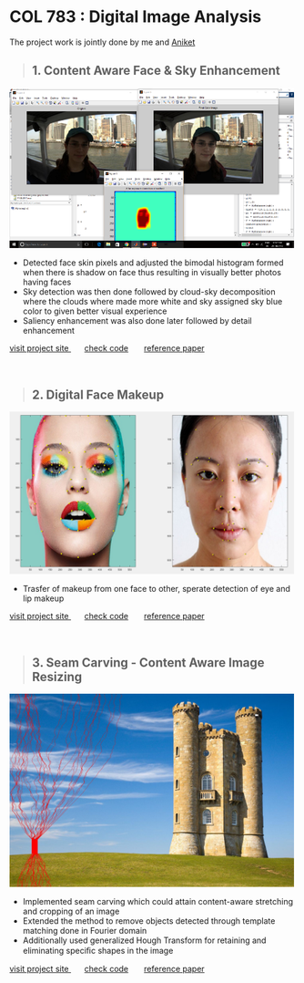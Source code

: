 # COL 783 : Digital Image Analysis

The project work is jointly done by me and <a href="https://sites.google.com/view/aniketdashpute">Aniket</a>


>## 1. Content Aware Face & Sky Enhancement
<img src="./docs/assn3/images/result2.png" width= "500">
<ul>
    <li>Detected face skin pixels and adjusted the bimodal histogram formed when there is shadow on face thus resulting in visually better photos having faces</li>
    <li>Sky detection was then done followed by cloud-sky decomposition where the clouds where made more white and sky assigned sky blue color to given better visual experience</li>
    <li>Saliency enhancement was also done later followed by detail enhancement</li>
</ul>
<a href="https://nig119.github.io/COL783/assn3/index.html">visit project site </a>
<a>	&nbsp;	&nbsp;	&nbsp;</a>
<a href="https://github.com/nig119/COL783/tree/master/assn1">check code</a>
<a>	&nbsp;	&nbsp;	&nbsp;</a>
<a href="https://github.com/nig119/COL783/blob/master/assn1/ass1.pdf"> reference paper</a>

&emsp; 


>## 2. Digital Face Makeup
<img src="./docs/assn2/seq/1/c.png"  width= "500">
<ul>
<li>Trasfer of makeup from one face to other, sperate detection of eye and lip makeup</li>
</ul>
<a href="https://nig119.github.io/COL783/assn2/index.html">visit project site </a>
<a>	&nbsp;	&nbsp;	&nbsp;</a>
<a href="https://github.com/nig119/COL783/tree/master/assn2">check code</a>
<a>	&nbsp;	&nbsp;	&nbsp;</a>
<a href="https://github.com/nig119/COL783/blob/master/assn2/ass2.pdf"> reference paper</a>

&emsp; 

>## 3. Seam Carving - Content Aware Image Resizing
 <img src="./docs/assn1/gif/31se.jpg"  width= "500">
<ul>
<li>Implemented seam carving which could attain content-aware stretching and cropping of an image</li>
<li>Extended the method to remove objects detected through template matching done in Fourier domain</li>
<li>Additionally used generalized Hough Transform for retaining and eliminating speciﬁc shapes in the image</li>
</ul>
<a href="https://nig119.github.io/COL783/assn1/index.html">visit project site </a>
<a>	&nbsp;	&nbsp;	&nbsp;</a>
<a href="https://github.com/nig119/COL783/tree/master/assn3">check code</a>
<a>	&nbsp;	&nbsp;	&nbsp;</a>
<a href=""> reference paper</a>